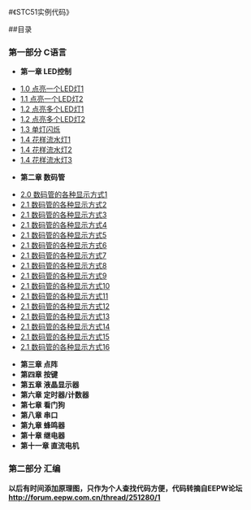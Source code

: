 #《STC51实例代码》

##目录
### 第一部分 C语言
* **第一章 LED控制**
 - [1.0 点亮一个LED灯1](src/1.0.c)
 - [1.1 点亮一个LED灯2](src/1.1.c)
 - [1.2 点亮多个LED灯1](src/1.2.0.c)
 - [1.2 点亮多个LED灯2](src/1.2.1.c)
 - [1.3 单灯闪烁](src/1.3.c)
 - [1.4 花样流水灯1](src/1.4.0.c)
 - [1.4 花样流水灯2](src/1.4.1.c)
 - [1.4 花样流水灯3](src/1.4.2.c)
* **第二章 数码管**
 - [2.0 数码管的各种显示方式1](src/2.0.0.c)
 - [2.1 数码管的各种显示方式2](src/2.0.1.c)
 - [2.1 数码管的各种显示方式3](src/2.0.2.c)
 - [2.1 数码管的各种显示方式4](src/2.0.3.c)
 - [2.1 数码管的各种显示方式5](src/2.0.4.c)
 - [2.1 数码管的各种显示方式6](src/2.0.5.c)
 - [2.1 数码管的各种显示方式7](src/2.0.6.c)
 - [2.1 数码管的各种显示方式8](src/2.0.7.c)
 - [2.1 数码管的各种显示方式9](src/2.0.8.c)
 - [2.1 数码管的各种显示方式10](src/2.0.9.c)
 - [2.1 数码管的各种显示方式11](src/2.0.10.c)
 - [2.1 数码管的各种显示方式12](src/2.0.11.c)
 - [2.1 数码管的各种显示方式13](src/2.0.12.c)
 - [2.1 数码管的各种显示方式14](src/2.0.13.c)
 - [2.1 数码管的各种显示方式15](src/2.0.14.c)
 - [2.1 数码管的各种显示方式16](src/2.0.15.c)
* **第三章 点阵**
* **第四章 按键**
* **第五章 液晶显示器**
* **第六章 定时器/计数器**
* **第七章 看门狗**
* **第八章 串口**
* **第九章 蜂鸣器**
* **第十章 继电器**
* **第十一章 直流电机**

### 第二部分 汇编




**以后有时间添加原理图，只作为个人查找代码方便，代码转摘自EEPW论坛**
**http://forum.eepw.com.cn/thread/251280/1**
